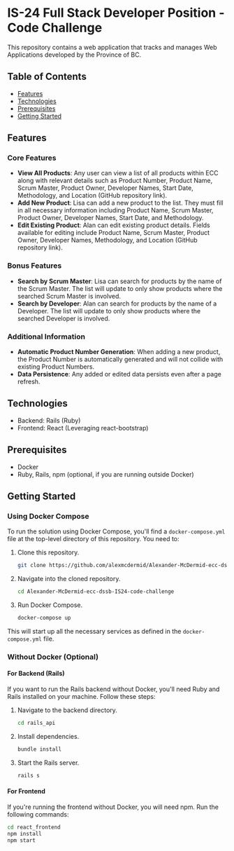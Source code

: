 # IS-24 Full Stack Developer Position - Code Challenge

This repository contains a web application that tracks and manages Web Applications developed by the Province of BC.

## Table of Contents

- [Features](#features)
- [Technologies](#technologies)
- [Prerequisites](#prerequisites)
- [Getting Started](#getting-started)

## Features
### Core Features
- **View All Products**: Any user can view a list of all products within ECC along with relevant details such as Product Number, Product Name, Scrum Master, Product Owner, Developer Names, Start Date, Methodology, and Location (GitHub repository link).
- **Add New Product**: Lisa can add a new product to the list. They must fill in all necessary information including Product Name, Scrum Master, Product Owner, Developer Names, Start Date, and Methodology.
- **Edit Existing Product**: Alan can edit existing product details. Fields available for editing include Product Name, Scrum Master, Product Owner, Developer Names, Methodology, and Location (GitHub repository link).

### Bonus Features
- **Search by Scrum Master**: Lisa can search for products by the name of the Scrum Master. The list will update to only show products where the searched Scrum Master is involved.
- **Search by Developer**: Alan can search for products by the name of a Developer. The list will update to only show products where the searched Developer is involved.

### Additional Information
- **Automatic Product Number Generation**: When adding a new product, the Product Number is automatically generated and will not collide with existing Product Numbers.
- **Data Persistence**: Any added or edited data persists even after a page refresh.

## Technologies

- Backend: Rails (Ruby)
- Frontend: React (Leveraging react-bootstrap)

## Prerequisites

- Docker
- Ruby, Rails, npm (optional, if you are running outside Docker)

## Getting Started

### Using Docker Compose

To run the solution using Docker Compose, you'll find a `docker-compose.yml` file at the top-level directory of this repository. You need to:

1. Clone this repository.

    ```bash
    git clone https://github.com/alexmcdermid/Alexander-McDermid-ecc-dssb-IS24-code-challenge.git
    ```

2. Navigate into the cloned repository.

    ```bash
    cd Alexander-McDermid-ecc-dssb-IS24-code-challenge
    ```

3. Run Docker Compose.

    ```bash
    docker-compose up
    ```

This will start up all the necessary services as defined in the `docker-compose.yml` file.

### Without Docker (Optional)

#### For Backend (Rails)

If you want to run the Rails backend without Docker, you'll need Ruby and Rails installed on your machine. Follow these steps:

1. Navigate to the backend directory.

    ```bash
    cd rails_api
    ```

2. Install dependencies.

    ```bash
    bundle install
    ```

3. Start the Rails server.

    ```bash
    rails s
    ```

#### For Frontend

If you're running the frontend without Docker, you will need npm. Run the following commands:

```bash
cd react_frontend
npm install
npm start
```
